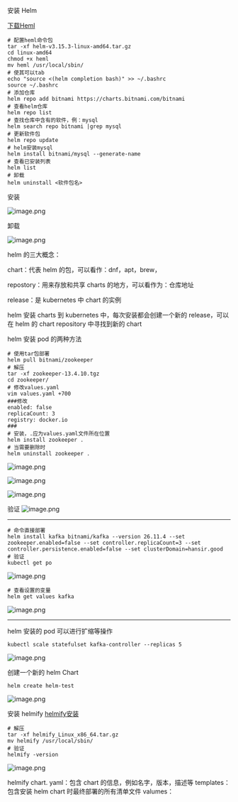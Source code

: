 安装 Helm

[下载Heml](https://gitee.com/zhaojiedong/work/raw/master/%E6%96%87%E4%BB%B6/helm-v3.15.3-linux-amd64.tar.gz)
```shell
# 配置heml命令包
tar -xf helm-v3.15.3-linux-amd64.tar.gz
cd linux-amd64
chmod +x heml
mv heml /usr/local/sbin/
# 使其可以tab
echo "source <(helm completion bash)" >> ~/.bashrc
source ~/.bashrc
# 添加仓库
helm repo add bitnami https://charts.bitnami.com/bitnami
# 查看helm仓库
helm repo list
# 查找仓库中含有的软件，例：mysql
helm search repo bitnami |grep mysql
# 更新软件包
helm repo update
# helm安装mysql
helm install bitnami/mysql --generate-name
# 查看已安装列表
helm list 
# 卸载
helm uninstall <软件包名>
```
安装

![image.png](https://gitee.com/zhaojiedong/img/raw/master/202408061022913.png)

卸载

![image.png](https://gitee.com/zhaojiedong/img/raw/master/202408061021329.png)



helm 的三大概念：

chart：代表 helm 的包，可以看作：dnf，apt，brew，

repostory：用来存放和共享 charts 的地方，可以看作为：仓库地址

release：是 kubernetes 中 chart 的实例

helm 安装 charts 到 kubernetes 中，每次安装都会创建一个新的 release，可以在 helm 的 chart repository 中寻找到新的 chart

helm 安装 pod 的两种方法

```shell
# 使用tar包部署
helm pull bitnami/zookeeper
# 解压
tar -xf zookeeper-13.4.10.tgz
cd zookeeper/
# 修改values.yaml
vim values.yaml +700
###修改
enabled: false
replicaCount: 3
registry: docker.io
###
# 安装，.应为values.yaml文件所在位置
helm install zookeeper .
# 当需要删除时
helm uninstall zookeeper .
```
![image.png](https://gitee.com/zhaojiedong/img/raw/master/202408061108646.png)

![image.png](https://gitee.com/zhaojiedong/img/raw/master/202408061109077.png)

![image.png](https://gitee.com/zhaojiedong/img/raw/master/202408061110505.png)

验证
![image.png](https://gitee.com/zhaojiedong/img/raw/master/202408061119091.png)
******

```shell
# 命令直接部署
helm install kafka bitnami/kafka --version 26.11.4 --set zookeeper.enabled=false --set controller.replicaCount=3 --set controller.persistence.enabled=false --set clusterDomain=hansir.good
# 验证
kubectl get po
```
![image.png](https://gitee.com/zhaojiedong/img/raw/master/202408061118399.png)

```shell
# 查看设置的变量
helm get values kafka 
```
![image.png](https://gitee.com/zhaojiedong/img/raw/master/202408061118408.png)

******

helm 安装的 pod 可以进行扩缩等操作

```shell
kubectl scale statefulset kafka-controller --replicas 5
```

![image.png](https://gitee.com/zhaojiedong/img/raw/master/202408061120847.png)

创建一个新的 helm Chart
```shell
helm create helm-test
```
![image.png](https://gitee.com/zhaojiedong/img/raw/master/202408061127021.png)

安装 helmify
[helmify安装](https://gitee.com/zhaojiedong/work/raw/master/%E6%96%87%E4%BB%B6/helmify_Linux_x86_64.tar.gz)

```shell
# 解压
tar -xf helmify_Linux_x86_64.tar.gz
mv helmify /usr/local/sbin/
# 验证
helmify -version
```
![image.png](https://gitee.com/zhaojiedong/img/raw/master/202408061138744.png)

helmify
chart. yaml：包含 chart 的信息，例如名字，版本，描述等
templates：包含安装 helm chart 时最终部署的所有清单文件
valumes：